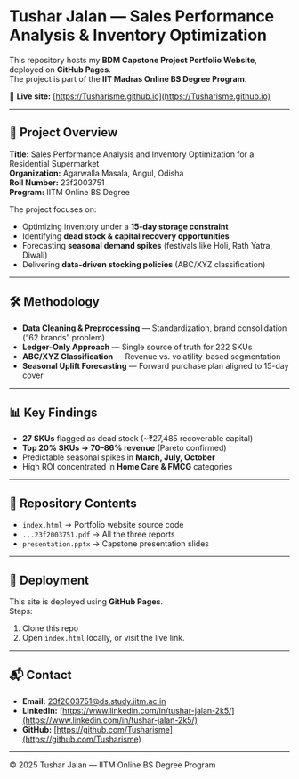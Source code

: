 # Tushar Jalan — Sales Performance Analysis & Inventory Optimization

This repository hosts my **BDM Capstone Project Portfolio Website**, deployed on **GitHub Pages**.  
The project is part of the **IIT Madras Online BS Degree Program**.

🔗 **Live site:** [https://Tusharisme.github.io](https://Tusharisme.github.io)

---

## 📌 Project Overview
**Title:** Sales Performance Analysis and Inventory Optimization for a Residential Supermarket  
**Organization:** Agarwalla Masala, Angul, Odisha  
**Roll Number:** 23f2003751  
**Program:** IITM Online BS Degree  

The project focuses on:
- Optimizing inventory under a **15-day storage constraint**  
- Identifying **dead stock & capital recovery opportunities**  
- Forecasting **seasonal demand spikes** (festivals like Holi, Rath Yatra, Diwali)  
- Delivering **data-driven stocking policies** (ABC/XYZ classification)

---

## 🛠️ Methodology
- **Data Cleaning & Preprocessing** — Standardization, brand consolidation (“62 brands” problem)  
- **Ledger-Only Approach** — Single source of truth for 222 SKUs  
- **ABC/XYZ Classification** — Revenue vs. volatility-based segmentation  
- **Seasonal Uplift Forecasting** — Forward purchase plan aligned to 15-day cover  

---

## 📊 Key Findings
- **27 SKUs** flagged as dead stock (~₹27,485 recoverable capital)  
- **Top 20% SKUs → 70–86% revenue** (Pareto confirmed)  
- Predictable seasonal spikes in **March, July, October**  
- High ROI concentrated in **Home Care & FMCG** categories  

---

## 📂 Repository Contents
- `index.html` → Portfolio website source code  
- `...23f2003751.pdf` → All the three reports  
- `presentation.pptx` → Capstone presentation slides  

---

## 🚀 Deployment
This site is deployed using **GitHub Pages**.  
Steps:
1. Clone this repo  
2. Open `index.html` locally, or visit the live link.  

---

## 📬 Contact
- **Email:** 23f2003751@ds.study.iitm.ac.in  
- **LinkedIn:** [https://www.linkedin.com/in/tushar-jalan-2k5/](https://www.linkedin.com/in/tushar-jalan-2k5/)  
- **GitHub:** [https://github.com/Tusharisme](https://github.com/Tusharisme)  

---
© 2025 Tushar Jalan — IITM Online BS Degree Program
